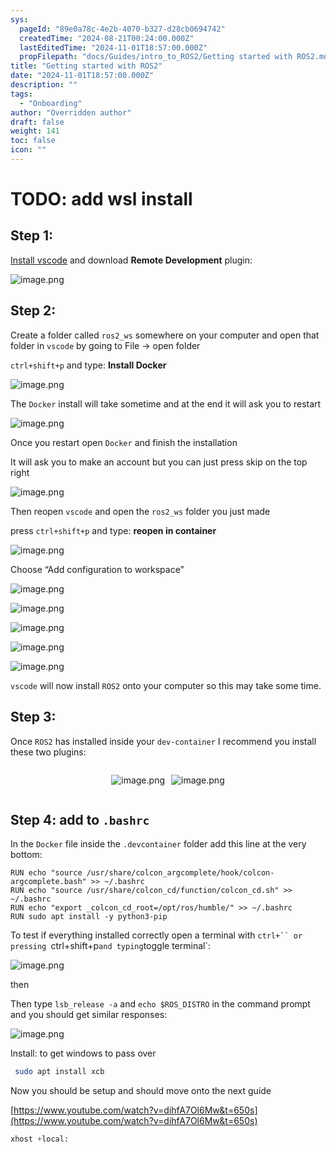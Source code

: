 ```yaml
---
sys:
  pageId: "89e0a78c-4e2b-4070-b327-d28cb0694742"
  createdTime: "2024-08-21T00:24:00.000Z"
  lastEditedTime: "2024-11-01T18:57:00.000Z"
  propFilepath: "docs/Guides/intro_to_ROS2/Getting started with ROS2.md"
title: "Getting started with ROS2"
date: "2024-11-01T18:57:00.000Z"
description: ""
tags:
  - "Onboarding"
author: "Overridden author"
draft: false
weight: 141
toc: false
icon: ""
---
```


# TODO: add wsl install

## Step 1:

[Install vscode](https://code.visualstudio.com/download) and download **Remote Development** plugin:

![image.png](https://prod-files-secure.s3.us-west-2.amazonaws.com/d518164a-d88e-44d1-a4ee-3adb3bd8bce0/efb52993-1881-4a40-b95e-6f020334f022/image.png?X-Amz-Algorithm=AWS4-HMAC-SHA256&X-Amz-Content-Sha256=UNSIGNED-PAYLOAD&X-Amz-Credential=ASIAZI2LB466VCGSF5XY%2F20250402%2Fus-west-2%2Fs3%2Faws4_request&X-Amz-Date=20250402T210729Z&X-Amz-Expires=3600&X-Amz-Security-Token=IQoJb3JpZ2luX2VjEHQaCXVzLXdlc3QtMiJIMEYCIQCWK3CIgWwVZ8IwwXjl0jAdSo06j7sOCz8yoYLOBOhdNgIhAJwqJN1BbylleRy7kVcaQQf1EzJ%2BZ4cKpllWmFx4L7UOKogECN3%2F%2F%2F%2F%2F%2F%2F%2F%2F%2FwEQABoMNjM3NDIzMTgzODA1IgwIxbjc%2BcXqyS6ElnMq3AMWUd8rTIgkyAIUr1cCxPxmkLWL6emtJY8jIoc6gYrS70QjshPhjCyCwgpEDDRoB%2FghyrLrv2GDW%2BtrSLsvVo7cEmzKw10tOL2%2FFX6ltouW%2FiBpu0%2FXDg2lopupN9APe2cc0BV%2F4pCxUKuS3WNS61uc13xmMqS9nVPIGZ5zZ9k3XrsLeokTY9BmXYlzSZM%2FIFC69mDVTzUKODjmNlT%2F7J7UkFcuNt4idI0MULljjB7YQiDZdi0ekkk%2Fvhk4edK0RL7wviuC7iPS8NqistbwaFmSDZDIOmcGwCmyLtmh4ITv6xVfASGSxsyVoWbecEniPbBQmAYP2BVYlLcVQucpWlwsNDm%2BG8S%2F9TgRtr3QrNyroXnwUnBEJ%2Ffo8UK%2BWsDpP8OnUKgnSeSjZlSTAhO6Ote4caea6s7CaRXR3Tdy8klH67G8WV8rzR0tKh1BbCcQeD1qciNMKim59BXzyTKTihkzvLaG5v3dIuoI85zt360YXdg4PGk04hZeTR2kwC073qyP3PhFEVS%2FePGK%2BSwz40xK8B6RfHWdmHMv6MLStTvt%2FGtdVgDC0XPmenDTyW7E7%2BbBzlmtYH2Uths88lQV3NyqIpMcusbHX%2BOs3ydNy4YWtJxEPARb2Xe84uwSAjD2pLa%2FBjqkAd%2FabfBF5kFaqW%2B7dzKJS7msOmiMNu%2BfMxIjPhEyZGxw5i9Ld8MBK2Kpk1Z9dP0wsK03lTlatrTCt%2FzGGQM91xRNVQjJSpN2aQd%2Bpn4LRkYDCm3WnRfMdDBcmXHxvSmFtcek7A2o8BTrn58HUDVJmrfAVZKY1yqcNDZN4Sc2ZW4EuF7EXGabsJ%2FhFGx03qgBH9Ii0Tm2vHM5aepD%2B27ki5EJqs9H&X-Amz-Signature=5fa9cbd56bdac9a2c47526d0d55a2df6509a91377375215e2c695ccf404875b8&X-Amz-SignedHeaders=host&x-id=GetObject)

## Step 2:

Create a folder called `ros2_ws` somewhere on your computer and open that folder in `vscode` by going to File → open folder 

`ctrl+shift+p` and type: **Install Docker**

![image.png](https://prod-files-secure.s3.us-west-2.amazonaws.com/d518164a-d88e-44d1-a4ee-3adb3bd8bce0/2269dc0e-1cd5-47ff-bceb-c04ad9b2eab0/image.png?X-Amz-Algorithm=AWS4-HMAC-SHA256&X-Amz-Content-Sha256=UNSIGNED-PAYLOAD&X-Amz-Credential=ASIAZI2LB466VCGSF5XY%2F20250402%2Fus-west-2%2Fs3%2Faws4_request&X-Amz-Date=20250402T210729Z&X-Amz-Expires=3600&X-Amz-Security-Token=IQoJb3JpZ2luX2VjEHQaCXVzLXdlc3QtMiJIMEYCIQCWK3CIgWwVZ8IwwXjl0jAdSo06j7sOCz8yoYLOBOhdNgIhAJwqJN1BbylleRy7kVcaQQf1EzJ%2BZ4cKpllWmFx4L7UOKogECN3%2F%2F%2F%2F%2F%2F%2F%2F%2F%2FwEQABoMNjM3NDIzMTgzODA1IgwIxbjc%2BcXqyS6ElnMq3AMWUd8rTIgkyAIUr1cCxPxmkLWL6emtJY8jIoc6gYrS70QjshPhjCyCwgpEDDRoB%2FghyrLrv2GDW%2BtrSLsvVo7cEmzKw10tOL2%2FFX6ltouW%2FiBpu0%2FXDg2lopupN9APe2cc0BV%2F4pCxUKuS3WNS61uc13xmMqS9nVPIGZ5zZ9k3XrsLeokTY9BmXYlzSZM%2FIFC69mDVTzUKODjmNlT%2F7J7UkFcuNt4idI0MULljjB7YQiDZdi0ekkk%2Fvhk4edK0RL7wviuC7iPS8NqistbwaFmSDZDIOmcGwCmyLtmh4ITv6xVfASGSxsyVoWbecEniPbBQmAYP2BVYlLcVQucpWlwsNDm%2BG8S%2F9TgRtr3QrNyroXnwUnBEJ%2Ffo8UK%2BWsDpP8OnUKgnSeSjZlSTAhO6Ote4caea6s7CaRXR3Tdy8klH67G8WV8rzR0tKh1BbCcQeD1qciNMKim59BXzyTKTihkzvLaG5v3dIuoI85zt360YXdg4PGk04hZeTR2kwC073qyP3PhFEVS%2FePGK%2BSwz40xK8B6RfHWdmHMv6MLStTvt%2FGtdVgDC0XPmenDTyW7E7%2BbBzlmtYH2Uths88lQV3NyqIpMcusbHX%2BOs3ydNy4YWtJxEPARb2Xe84uwSAjD2pLa%2FBjqkAd%2FabfBF5kFaqW%2B7dzKJS7msOmiMNu%2BfMxIjPhEyZGxw5i9Ld8MBK2Kpk1Z9dP0wsK03lTlatrTCt%2FzGGQM91xRNVQjJSpN2aQd%2Bpn4LRkYDCm3WnRfMdDBcmXHxvSmFtcek7A2o8BTrn58HUDVJmrfAVZKY1yqcNDZN4Sc2ZW4EuF7EXGabsJ%2FhFGx03qgBH9Ii0Tm2vHM5aepD%2B27ki5EJqs9H&X-Amz-Signature=46f4365904ee55f77ae32cbe8565e86305ae1cda76a14951c9af1217d907b965&X-Amz-SignedHeaders=host&x-id=GetObject)

The `Docker` install will take sometime and at the end it will ask you to restart

![image.png](https://prod-files-secure.s3.us-west-2.amazonaws.com/d518164a-d88e-44d1-a4ee-3adb3bd8bce0/ed233f78-be33-4b1f-b89c-9c346c0e961e/image.png?X-Amz-Algorithm=AWS4-HMAC-SHA256&X-Amz-Content-Sha256=UNSIGNED-PAYLOAD&X-Amz-Credential=ASIAZI2LB466VCGSF5XY%2F20250402%2Fus-west-2%2Fs3%2Faws4_request&X-Amz-Date=20250402T210729Z&X-Amz-Expires=3600&X-Amz-Security-Token=IQoJb3JpZ2luX2VjEHQaCXVzLXdlc3QtMiJIMEYCIQCWK3CIgWwVZ8IwwXjl0jAdSo06j7sOCz8yoYLOBOhdNgIhAJwqJN1BbylleRy7kVcaQQf1EzJ%2BZ4cKpllWmFx4L7UOKogECN3%2F%2F%2F%2F%2F%2F%2F%2F%2F%2FwEQABoMNjM3NDIzMTgzODA1IgwIxbjc%2BcXqyS6ElnMq3AMWUd8rTIgkyAIUr1cCxPxmkLWL6emtJY8jIoc6gYrS70QjshPhjCyCwgpEDDRoB%2FghyrLrv2GDW%2BtrSLsvVo7cEmzKw10tOL2%2FFX6ltouW%2FiBpu0%2FXDg2lopupN9APe2cc0BV%2F4pCxUKuS3WNS61uc13xmMqS9nVPIGZ5zZ9k3XrsLeokTY9BmXYlzSZM%2FIFC69mDVTzUKODjmNlT%2F7J7UkFcuNt4idI0MULljjB7YQiDZdi0ekkk%2Fvhk4edK0RL7wviuC7iPS8NqistbwaFmSDZDIOmcGwCmyLtmh4ITv6xVfASGSxsyVoWbecEniPbBQmAYP2BVYlLcVQucpWlwsNDm%2BG8S%2F9TgRtr3QrNyroXnwUnBEJ%2Ffo8UK%2BWsDpP8OnUKgnSeSjZlSTAhO6Ote4caea6s7CaRXR3Tdy8klH67G8WV8rzR0tKh1BbCcQeD1qciNMKim59BXzyTKTihkzvLaG5v3dIuoI85zt360YXdg4PGk04hZeTR2kwC073qyP3PhFEVS%2FePGK%2BSwz40xK8B6RfHWdmHMv6MLStTvt%2FGtdVgDC0XPmenDTyW7E7%2BbBzlmtYH2Uths88lQV3NyqIpMcusbHX%2BOs3ydNy4YWtJxEPARb2Xe84uwSAjD2pLa%2FBjqkAd%2FabfBF5kFaqW%2B7dzKJS7msOmiMNu%2BfMxIjPhEyZGxw5i9Ld8MBK2Kpk1Z9dP0wsK03lTlatrTCt%2FzGGQM91xRNVQjJSpN2aQd%2Bpn4LRkYDCm3WnRfMdDBcmXHxvSmFtcek7A2o8BTrn58HUDVJmrfAVZKY1yqcNDZN4Sc2ZW4EuF7EXGabsJ%2FhFGx03qgBH9Ii0Tm2vHM5aepD%2B27ki5EJqs9H&X-Amz-Signature=f5c9960163cbc83b4177c7954c17ddb710fad89d61999933f6b71beb77d35318&X-Amz-SignedHeaders=host&x-id=GetObject)

Once you restart open `Docker` and finish the installation

It will ask you to make an account but you can just press skip on the top right

![image.png](https://prod-files-secure.s3.us-west-2.amazonaws.com/d518164a-d88e-44d1-a4ee-3adb3bd8bce0/21010ad9-1659-4fd9-9f59-9932a09b2a3d/image.png?X-Amz-Algorithm=AWS4-HMAC-SHA256&X-Amz-Content-Sha256=UNSIGNED-PAYLOAD&X-Amz-Credential=ASIAZI2LB466VCGSF5XY%2F20250402%2Fus-west-2%2Fs3%2Faws4_request&X-Amz-Date=20250402T210729Z&X-Amz-Expires=3600&X-Amz-Security-Token=IQoJb3JpZ2luX2VjEHQaCXVzLXdlc3QtMiJIMEYCIQCWK3CIgWwVZ8IwwXjl0jAdSo06j7sOCz8yoYLOBOhdNgIhAJwqJN1BbylleRy7kVcaQQf1EzJ%2BZ4cKpllWmFx4L7UOKogECN3%2F%2F%2F%2F%2F%2F%2F%2F%2F%2FwEQABoMNjM3NDIzMTgzODA1IgwIxbjc%2BcXqyS6ElnMq3AMWUd8rTIgkyAIUr1cCxPxmkLWL6emtJY8jIoc6gYrS70QjshPhjCyCwgpEDDRoB%2FghyrLrv2GDW%2BtrSLsvVo7cEmzKw10tOL2%2FFX6ltouW%2FiBpu0%2FXDg2lopupN9APe2cc0BV%2F4pCxUKuS3WNS61uc13xmMqS9nVPIGZ5zZ9k3XrsLeokTY9BmXYlzSZM%2FIFC69mDVTzUKODjmNlT%2F7J7UkFcuNt4idI0MULljjB7YQiDZdi0ekkk%2Fvhk4edK0RL7wviuC7iPS8NqistbwaFmSDZDIOmcGwCmyLtmh4ITv6xVfASGSxsyVoWbecEniPbBQmAYP2BVYlLcVQucpWlwsNDm%2BG8S%2F9TgRtr3QrNyroXnwUnBEJ%2Ffo8UK%2BWsDpP8OnUKgnSeSjZlSTAhO6Ote4caea6s7CaRXR3Tdy8klH67G8WV8rzR0tKh1BbCcQeD1qciNMKim59BXzyTKTihkzvLaG5v3dIuoI85zt360YXdg4PGk04hZeTR2kwC073qyP3PhFEVS%2FePGK%2BSwz40xK8B6RfHWdmHMv6MLStTvt%2FGtdVgDC0XPmenDTyW7E7%2BbBzlmtYH2Uths88lQV3NyqIpMcusbHX%2BOs3ydNy4YWtJxEPARb2Xe84uwSAjD2pLa%2FBjqkAd%2FabfBF5kFaqW%2B7dzKJS7msOmiMNu%2BfMxIjPhEyZGxw5i9Ld8MBK2Kpk1Z9dP0wsK03lTlatrTCt%2FzGGQM91xRNVQjJSpN2aQd%2Bpn4LRkYDCm3WnRfMdDBcmXHxvSmFtcek7A2o8BTrn58HUDVJmrfAVZKY1yqcNDZN4Sc2ZW4EuF7EXGabsJ%2FhFGx03qgBH9Ii0Tm2vHM5aepD%2B27ki5EJqs9H&X-Amz-Signature=58ae22f50956e1abbb30b18c90a02b9a81cb4729a55a346051e98911459f955e&X-Amz-SignedHeaders=host&x-id=GetObject)

Then reopen `vscode` and open the `ros2_ws` folder you just made

press `ctrl+shift+p` and type: **reopen in container**

![image.png](https://prod-files-secure.s3.us-west-2.amazonaws.com/d518164a-d88e-44d1-a4ee-3adb3bd8bce0/4e93b8c2-41ad-488c-8095-c74205196118/image.png?X-Amz-Algorithm=AWS4-HMAC-SHA256&X-Amz-Content-Sha256=UNSIGNED-PAYLOAD&X-Amz-Credential=ASIAZI2LB466VCGSF5XY%2F20250402%2Fus-west-2%2Fs3%2Faws4_request&X-Amz-Date=20250402T210729Z&X-Amz-Expires=3600&X-Amz-Security-Token=IQoJb3JpZ2luX2VjEHQaCXVzLXdlc3QtMiJIMEYCIQCWK3CIgWwVZ8IwwXjl0jAdSo06j7sOCz8yoYLOBOhdNgIhAJwqJN1BbylleRy7kVcaQQf1EzJ%2BZ4cKpllWmFx4L7UOKogECN3%2F%2F%2F%2F%2F%2F%2F%2F%2F%2FwEQABoMNjM3NDIzMTgzODA1IgwIxbjc%2BcXqyS6ElnMq3AMWUd8rTIgkyAIUr1cCxPxmkLWL6emtJY8jIoc6gYrS70QjshPhjCyCwgpEDDRoB%2FghyrLrv2GDW%2BtrSLsvVo7cEmzKw10tOL2%2FFX6ltouW%2FiBpu0%2FXDg2lopupN9APe2cc0BV%2F4pCxUKuS3WNS61uc13xmMqS9nVPIGZ5zZ9k3XrsLeokTY9BmXYlzSZM%2FIFC69mDVTzUKODjmNlT%2F7J7UkFcuNt4idI0MULljjB7YQiDZdi0ekkk%2Fvhk4edK0RL7wviuC7iPS8NqistbwaFmSDZDIOmcGwCmyLtmh4ITv6xVfASGSxsyVoWbecEniPbBQmAYP2BVYlLcVQucpWlwsNDm%2BG8S%2F9TgRtr3QrNyroXnwUnBEJ%2Ffo8UK%2BWsDpP8OnUKgnSeSjZlSTAhO6Ote4caea6s7CaRXR3Tdy8klH67G8WV8rzR0tKh1BbCcQeD1qciNMKim59BXzyTKTihkzvLaG5v3dIuoI85zt360YXdg4PGk04hZeTR2kwC073qyP3PhFEVS%2FePGK%2BSwz40xK8B6RfHWdmHMv6MLStTvt%2FGtdVgDC0XPmenDTyW7E7%2BbBzlmtYH2Uths88lQV3NyqIpMcusbHX%2BOs3ydNy4YWtJxEPARb2Xe84uwSAjD2pLa%2FBjqkAd%2FabfBF5kFaqW%2B7dzKJS7msOmiMNu%2BfMxIjPhEyZGxw5i9Ld8MBK2Kpk1Z9dP0wsK03lTlatrTCt%2FzGGQM91xRNVQjJSpN2aQd%2Bpn4LRkYDCm3WnRfMdDBcmXHxvSmFtcek7A2o8BTrn58HUDVJmrfAVZKY1yqcNDZN4Sc2ZW4EuF7EXGabsJ%2FhFGx03qgBH9Ii0Tm2vHM5aepD%2B27ki5EJqs9H&X-Amz-Signature=01a20f8d613f3fd90977eff92fb4712edf4149250b0c0bc0c2445b13a5b59e46&X-Amz-SignedHeaders=host&x-id=GetObject)

Choose “Add configuration to workspace”

![image.png](https://prod-files-secure.s3.us-west-2.amazonaws.com/d518164a-d88e-44d1-a4ee-3adb3bd8bce0/9560b282-5060-4989-ba37-97e7b2c22476/image.png?X-Amz-Algorithm=AWS4-HMAC-SHA256&X-Amz-Content-Sha256=UNSIGNED-PAYLOAD&X-Amz-Credential=ASIAZI2LB466VCGSF5XY%2F20250402%2Fus-west-2%2Fs3%2Faws4_request&X-Amz-Date=20250402T210729Z&X-Amz-Expires=3600&X-Amz-Security-Token=IQoJb3JpZ2luX2VjEHQaCXVzLXdlc3QtMiJIMEYCIQCWK3CIgWwVZ8IwwXjl0jAdSo06j7sOCz8yoYLOBOhdNgIhAJwqJN1BbylleRy7kVcaQQf1EzJ%2BZ4cKpllWmFx4L7UOKogECN3%2F%2F%2F%2F%2F%2F%2F%2F%2F%2FwEQABoMNjM3NDIzMTgzODA1IgwIxbjc%2BcXqyS6ElnMq3AMWUd8rTIgkyAIUr1cCxPxmkLWL6emtJY8jIoc6gYrS70QjshPhjCyCwgpEDDRoB%2FghyrLrv2GDW%2BtrSLsvVo7cEmzKw10tOL2%2FFX6ltouW%2FiBpu0%2FXDg2lopupN9APe2cc0BV%2F4pCxUKuS3WNS61uc13xmMqS9nVPIGZ5zZ9k3XrsLeokTY9BmXYlzSZM%2FIFC69mDVTzUKODjmNlT%2F7J7UkFcuNt4idI0MULljjB7YQiDZdi0ekkk%2Fvhk4edK0RL7wviuC7iPS8NqistbwaFmSDZDIOmcGwCmyLtmh4ITv6xVfASGSxsyVoWbecEniPbBQmAYP2BVYlLcVQucpWlwsNDm%2BG8S%2F9TgRtr3QrNyroXnwUnBEJ%2Ffo8UK%2BWsDpP8OnUKgnSeSjZlSTAhO6Ote4caea6s7CaRXR3Tdy8klH67G8WV8rzR0tKh1BbCcQeD1qciNMKim59BXzyTKTihkzvLaG5v3dIuoI85zt360YXdg4PGk04hZeTR2kwC073qyP3PhFEVS%2FePGK%2BSwz40xK8B6RfHWdmHMv6MLStTvt%2FGtdVgDC0XPmenDTyW7E7%2BbBzlmtYH2Uths88lQV3NyqIpMcusbHX%2BOs3ydNy4YWtJxEPARb2Xe84uwSAjD2pLa%2FBjqkAd%2FabfBF5kFaqW%2B7dzKJS7msOmiMNu%2BfMxIjPhEyZGxw5i9Ld8MBK2Kpk1Z9dP0wsK03lTlatrTCt%2FzGGQM91xRNVQjJSpN2aQd%2Bpn4LRkYDCm3WnRfMdDBcmXHxvSmFtcek7A2o8BTrn58HUDVJmrfAVZKY1yqcNDZN4Sc2ZW4EuF7EXGabsJ%2FhFGx03qgBH9Ii0Tm2vHM5aepD%2B27ki5EJqs9H&X-Amz-Signature=59b8ba1287f6e186f51dfe60124b8b0f5eb0ce16dd2238150a75a4bcd678beb0&X-Amz-SignedHeaders=host&x-id=GetObject)

![image.png](https://prod-files-secure.s3.us-west-2.amazonaws.com/d518164a-d88e-44d1-a4ee-3adb3bd8bce0/2ee63f81-886b-48e8-a553-dc6e5eac99e4/image.png?X-Amz-Algorithm=AWS4-HMAC-SHA256&X-Amz-Content-Sha256=UNSIGNED-PAYLOAD&X-Amz-Credential=ASIAZI2LB466VCGSF5XY%2F20250402%2Fus-west-2%2Fs3%2Faws4_request&X-Amz-Date=20250402T210729Z&X-Amz-Expires=3600&X-Amz-Security-Token=IQoJb3JpZ2luX2VjEHQaCXVzLXdlc3QtMiJIMEYCIQCWK3CIgWwVZ8IwwXjl0jAdSo06j7sOCz8yoYLOBOhdNgIhAJwqJN1BbylleRy7kVcaQQf1EzJ%2BZ4cKpllWmFx4L7UOKogECN3%2F%2F%2F%2F%2F%2F%2F%2F%2F%2FwEQABoMNjM3NDIzMTgzODA1IgwIxbjc%2BcXqyS6ElnMq3AMWUd8rTIgkyAIUr1cCxPxmkLWL6emtJY8jIoc6gYrS70QjshPhjCyCwgpEDDRoB%2FghyrLrv2GDW%2BtrSLsvVo7cEmzKw10tOL2%2FFX6ltouW%2FiBpu0%2FXDg2lopupN9APe2cc0BV%2F4pCxUKuS3WNS61uc13xmMqS9nVPIGZ5zZ9k3XrsLeokTY9BmXYlzSZM%2FIFC69mDVTzUKODjmNlT%2F7J7UkFcuNt4idI0MULljjB7YQiDZdi0ekkk%2Fvhk4edK0RL7wviuC7iPS8NqistbwaFmSDZDIOmcGwCmyLtmh4ITv6xVfASGSxsyVoWbecEniPbBQmAYP2BVYlLcVQucpWlwsNDm%2BG8S%2F9TgRtr3QrNyroXnwUnBEJ%2Ffo8UK%2BWsDpP8OnUKgnSeSjZlSTAhO6Ote4caea6s7CaRXR3Tdy8klH67G8WV8rzR0tKh1BbCcQeD1qciNMKim59BXzyTKTihkzvLaG5v3dIuoI85zt360YXdg4PGk04hZeTR2kwC073qyP3PhFEVS%2FePGK%2BSwz40xK8B6RfHWdmHMv6MLStTvt%2FGtdVgDC0XPmenDTyW7E7%2BbBzlmtYH2Uths88lQV3NyqIpMcusbHX%2BOs3ydNy4YWtJxEPARb2Xe84uwSAjD2pLa%2FBjqkAd%2FabfBF5kFaqW%2B7dzKJS7msOmiMNu%2BfMxIjPhEyZGxw5i9Ld8MBK2Kpk1Z9dP0wsK03lTlatrTCt%2FzGGQM91xRNVQjJSpN2aQd%2Bpn4LRkYDCm3WnRfMdDBcmXHxvSmFtcek7A2o8BTrn58HUDVJmrfAVZKY1yqcNDZN4Sc2ZW4EuF7EXGabsJ%2FhFGx03qgBH9Ii0Tm2vHM5aepD%2B27ki5EJqs9H&X-Amz-Signature=f80d41124d16eb2b12cbd2dc7519650c5181a8c2cf3298a71a90b6e4821691ae&X-Amz-SignedHeaders=host&x-id=GetObject)

![image.png](https://prod-files-secure.s3.us-west-2.amazonaws.com/d518164a-d88e-44d1-a4ee-3adb3bd8bce0/ae1580b2-b048-407e-aed9-b584224a7a04/image.png?X-Amz-Algorithm=AWS4-HMAC-SHA256&X-Amz-Content-Sha256=UNSIGNED-PAYLOAD&X-Amz-Credential=ASIAZI2LB466VCGSF5XY%2F20250402%2Fus-west-2%2Fs3%2Faws4_request&X-Amz-Date=20250402T210729Z&X-Amz-Expires=3600&X-Amz-Security-Token=IQoJb3JpZ2luX2VjEHQaCXVzLXdlc3QtMiJIMEYCIQCWK3CIgWwVZ8IwwXjl0jAdSo06j7sOCz8yoYLOBOhdNgIhAJwqJN1BbylleRy7kVcaQQf1EzJ%2BZ4cKpllWmFx4L7UOKogECN3%2F%2F%2F%2F%2F%2F%2F%2F%2F%2FwEQABoMNjM3NDIzMTgzODA1IgwIxbjc%2BcXqyS6ElnMq3AMWUd8rTIgkyAIUr1cCxPxmkLWL6emtJY8jIoc6gYrS70QjshPhjCyCwgpEDDRoB%2FghyrLrv2GDW%2BtrSLsvVo7cEmzKw10tOL2%2FFX6ltouW%2FiBpu0%2FXDg2lopupN9APe2cc0BV%2F4pCxUKuS3WNS61uc13xmMqS9nVPIGZ5zZ9k3XrsLeokTY9BmXYlzSZM%2FIFC69mDVTzUKODjmNlT%2F7J7UkFcuNt4idI0MULljjB7YQiDZdi0ekkk%2Fvhk4edK0RL7wviuC7iPS8NqistbwaFmSDZDIOmcGwCmyLtmh4ITv6xVfASGSxsyVoWbecEniPbBQmAYP2BVYlLcVQucpWlwsNDm%2BG8S%2F9TgRtr3QrNyroXnwUnBEJ%2Ffo8UK%2BWsDpP8OnUKgnSeSjZlSTAhO6Ote4caea6s7CaRXR3Tdy8klH67G8WV8rzR0tKh1BbCcQeD1qciNMKim59BXzyTKTihkzvLaG5v3dIuoI85zt360YXdg4PGk04hZeTR2kwC073qyP3PhFEVS%2FePGK%2BSwz40xK8B6RfHWdmHMv6MLStTvt%2FGtdVgDC0XPmenDTyW7E7%2BbBzlmtYH2Uths88lQV3NyqIpMcusbHX%2BOs3ydNy4YWtJxEPARb2Xe84uwSAjD2pLa%2FBjqkAd%2FabfBF5kFaqW%2B7dzKJS7msOmiMNu%2BfMxIjPhEyZGxw5i9Ld8MBK2Kpk1Z9dP0wsK03lTlatrTCt%2FzGGQM91xRNVQjJSpN2aQd%2Bpn4LRkYDCm3WnRfMdDBcmXHxvSmFtcek7A2o8BTrn58HUDVJmrfAVZKY1yqcNDZN4Sc2ZW4EuF7EXGabsJ%2FhFGx03qgBH9Ii0Tm2vHM5aepD%2B27ki5EJqs9H&X-Amz-Signature=b995be527b8b368529e3b4386d49c89fab186c637dd5b3c6daaf45400ca207da&X-Amz-SignedHeaders=host&x-id=GetObject)

![image.png](https://prod-files-secure.s3.us-west-2.amazonaws.com/d518164a-d88e-44d1-a4ee-3adb3bd8bce0/53255b28-f75e-430f-b9e3-c0ac8577e42b/image.png?X-Amz-Algorithm=AWS4-HMAC-SHA256&X-Amz-Content-Sha256=UNSIGNED-PAYLOAD&X-Amz-Credential=ASIAZI2LB466VCGSF5XY%2F20250402%2Fus-west-2%2Fs3%2Faws4_request&X-Amz-Date=20250402T210729Z&X-Amz-Expires=3600&X-Amz-Security-Token=IQoJb3JpZ2luX2VjEHQaCXVzLXdlc3QtMiJIMEYCIQCWK3CIgWwVZ8IwwXjl0jAdSo06j7sOCz8yoYLOBOhdNgIhAJwqJN1BbylleRy7kVcaQQf1EzJ%2BZ4cKpllWmFx4L7UOKogECN3%2F%2F%2F%2F%2F%2F%2F%2F%2F%2FwEQABoMNjM3NDIzMTgzODA1IgwIxbjc%2BcXqyS6ElnMq3AMWUd8rTIgkyAIUr1cCxPxmkLWL6emtJY8jIoc6gYrS70QjshPhjCyCwgpEDDRoB%2FghyrLrv2GDW%2BtrSLsvVo7cEmzKw10tOL2%2FFX6ltouW%2FiBpu0%2FXDg2lopupN9APe2cc0BV%2F4pCxUKuS3WNS61uc13xmMqS9nVPIGZ5zZ9k3XrsLeokTY9BmXYlzSZM%2FIFC69mDVTzUKODjmNlT%2F7J7UkFcuNt4idI0MULljjB7YQiDZdi0ekkk%2Fvhk4edK0RL7wviuC7iPS8NqistbwaFmSDZDIOmcGwCmyLtmh4ITv6xVfASGSxsyVoWbecEniPbBQmAYP2BVYlLcVQucpWlwsNDm%2BG8S%2F9TgRtr3QrNyroXnwUnBEJ%2Ffo8UK%2BWsDpP8OnUKgnSeSjZlSTAhO6Ote4caea6s7CaRXR3Tdy8klH67G8WV8rzR0tKh1BbCcQeD1qciNMKim59BXzyTKTihkzvLaG5v3dIuoI85zt360YXdg4PGk04hZeTR2kwC073qyP3PhFEVS%2FePGK%2BSwz40xK8B6RfHWdmHMv6MLStTvt%2FGtdVgDC0XPmenDTyW7E7%2BbBzlmtYH2Uths88lQV3NyqIpMcusbHX%2BOs3ydNy4YWtJxEPARb2Xe84uwSAjD2pLa%2FBjqkAd%2FabfBF5kFaqW%2B7dzKJS7msOmiMNu%2BfMxIjPhEyZGxw5i9Ld8MBK2Kpk1Z9dP0wsK03lTlatrTCt%2FzGGQM91xRNVQjJSpN2aQd%2Bpn4LRkYDCm3WnRfMdDBcmXHxvSmFtcek7A2o8BTrn58HUDVJmrfAVZKY1yqcNDZN4Sc2ZW4EuF7EXGabsJ%2FhFGx03qgBH9Ii0Tm2vHM5aepD%2B27ki5EJqs9H&X-Amz-Signature=25661698cb062855c38d8674e0078cf6ef8af336d9b3407e7fa83ba672f3b95b&X-Amz-SignedHeaders=host&x-id=GetObject)

![image.png](https://prod-files-secure.s3.us-west-2.amazonaws.com/d518164a-d88e-44d1-a4ee-3adb3bd8bce0/7c562767-5af9-4ffb-97d1-327bcdf4ee00/image.png?X-Amz-Algorithm=AWS4-HMAC-SHA256&X-Amz-Content-Sha256=UNSIGNED-PAYLOAD&X-Amz-Credential=ASIAZI2LB466VCGSF5XY%2F20250402%2Fus-west-2%2Fs3%2Faws4_request&X-Amz-Date=20250402T210729Z&X-Amz-Expires=3600&X-Amz-Security-Token=IQoJb3JpZ2luX2VjEHQaCXVzLXdlc3QtMiJIMEYCIQCWK3CIgWwVZ8IwwXjl0jAdSo06j7sOCz8yoYLOBOhdNgIhAJwqJN1BbylleRy7kVcaQQf1EzJ%2BZ4cKpllWmFx4L7UOKogECN3%2F%2F%2F%2F%2F%2F%2F%2F%2F%2FwEQABoMNjM3NDIzMTgzODA1IgwIxbjc%2BcXqyS6ElnMq3AMWUd8rTIgkyAIUr1cCxPxmkLWL6emtJY8jIoc6gYrS70QjshPhjCyCwgpEDDRoB%2FghyrLrv2GDW%2BtrSLsvVo7cEmzKw10tOL2%2FFX6ltouW%2FiBpu0%2FXDg2lopupN9APe2cc0BV%2F4pCxUKuS3WNS61uc13xmMqS9nVPIGZ5zZ9k3XrsLeokTY9BmXYlzSZM%2FIFC69mDVTzUKODjmNlT%2F7J7UkFcuNt4idI0MULljjB7YQiDZdi0ekkk%2Fvhk4edK0RL7wviuC7iPS8NqistbwaFmSDZDIOmcGwCmyLtmh4ITv6xVfASGSxsyVoWbecEniPbBQmAYP2BVYlLcVQucpWlwsNDm%2BG8S%2F9TgRtr3QrNyroXnwUnBEJ%2Ffo8UK%2BWsDpP8OnUKgnSeSjZlSTAhO6Ote4caea6s7CaRXR3Tdy8klH67G8WV8rzR0tKh1BbCcQeD1qciNMKim59BXzyTKTihkzvLaG5v3dIuoI85zt360YXdg4PGk04hZeTR2kwC073qyP3PhFEVS%2FePGK%2BSwz40xK8B6RfHWdmHMv6MLStTvt%2FGtdVgDC0XPmenDTyW7E7%2BbBzlmtYH2Uths88lQV3NyqIpMcusbHX%2BOs3ydNy4YWtJxEPARb2Xe84uwSAjD2pLa%2FBjqkAd%2FabfBF5kFaqW%2B7dzKJS7msOmiMNu%2BfMxIjPhEyZGxw5i9Ld8MBK2Kpk1Z9dP0wsK03lTlatrTCt%2FzGGQM91xRNVQjJSpN2aQd%2Bpn4LRkYDCm3WnRfMdDBcmXHxvSmFtcek7A2o8BTrn58HUDVJmrfAVZKY1yqcNDZN4Sc2ZW4EuF7EXGabsJ%2FhFGx03qgBH9Ii0Tm2vHM5aepD%2B27ki5EJqs9H&X-Amz-Signature=1f81da331f08601337c24a9b20d46d9fe01bc84dbc861dd1d36df004fe7d51f1&X-Amz-SignedHeaders=host&x-id=GetObject)

`vscode` will now install `ROS2` onto your computer so this may take some time.

## Step 3:

Once `ROS2` has installed inside your `dev-container` I recommend you install these two plugins:

<div style="display: flex;flex-direction: row; column-gap:10px; max-width: 630px;justify-content: center;">
<div>

![image.png](https://prod-files-secure.s3.us-west-2.amazonaws.com/d518164a-d88e-44d1-a4ee-3adb3bd8bce0/3fc3d550-5a54-4ba1-ba6b-faa01cdb7369/image.png?X-Amz-Algorithm=AWS4-HMAC-SHA256&X-Amz-Content-Sha256=UNSIGNED-PAYLOAD&X-Amz-Credential=ASIAZI2LB466UPSXC33L%2F20250402%2Fus-west-2%2Fs3%2Faws4_request&X-Amz-Date=20250402T210731Z&X-Amz-Expires=3600&X-Amz-Security-Token=IQoJb3JpZ2luX2VjEHQaCXVzLXdlc3QtMiJHMEUCIQDSLUae7aqE2bZ3pCstcTWj9Fe3N0eWF3prX1cPQgfCjwIgcWO2trPJy0oFDjLCmcT7aW81gZ1nY2SuhWIPX0lciDUqiAQI3f%2F%2F%2F%2F%2F%2F%2F%2F%2F%2FARAAGgw2Mzc0MjMxODM4MDUiDN4U%2FqHWaOhloA7dyyrcA%2F3TQlXL%2FtnEyMc64h0zr78ulqW%2F2HjsRW4qy%2BJhy8BWFRYf%2FRa%2FNxBToPgL6ige610CEtatZ4I1l3w9h6rgnDCrrjaZ9Q1j7JlsoeTrFQo9arUytqPjzSzaBtrDwpP%2BwHG%2B8FzwWFZeK%2B3EYPEF0R8UwDw4UChkYS5Tu2W13pLVrIG%2F3Z5m4%2BzT8sZsSCiJOxSKXNBI1%2BjLPdkC6Om1AZajZX3PFBCfE%2BKQrmYjktbrD4Hs5mmuzMLkkQ1fIo0KP0UCrxZM1DFJPbweuJBHjhcz9NBkRAEihcXUDQFCV5POjXqbA9QExCj7ylO99n6YqCvHlSuQTnSfa%2BDNvkM%2FYGeFA2UbWPZQ6H7qAU5%2FuuMpOZYaECZyegBLeYa4YeqIZGI3HRSNdPSprdRLufCCahf9VFLNmscdFFUo%2BOCvXh9V7yIsbNj5E6c7z1JlIv4rz3BXXOsqbbSmxr5OtB5iU0BL4h8VUEMclW6jiGUjFQOWWLLFAgqK6DMI9b9hBaX%2Fve09LkCAfx8YXF4myI%2F9fkbcZsWVi0g6lIJl3tlvyWDgV%2Bv%2BwUbcjPGPHxNs5tEbm%2BD6pAd7g%2BXSXpa8Lc2M6hRYf15kRg2Iib87no%2BVFr9zynpQq8rZmUcLRVDnMP%2Bltr8GOqUBXzuKkx91fB1%2B9r4yVxQCTWzMatv9f1lvJn31YGbcRjPs7BHlzgDbWsmfj%2B0Fw7qDAJYDV4GUFen4SrK%2FclqkyMZzpKJqbd5jc0czlqjBTXjidmPoM%2BZzAKLQwyVMS4bGQ2B3qI28YgARrkbff7pC%2Fm%2FDK0KMF7UI6ZYI4ojOUNGrpZN0AH4VNuLZZEx8%2FKMhDe6w%2FFBiPQjpUsfkfXm%2F8cdWLgif&X-Amz-Signature=0491817b339699807d3df50c4a5ae45ad5082cbc701fb9f7b0a507babe7ffa18&X-Amz-SignedHeaders=host&x-id=GetObject)

</div>
<div>

![image.png](https://prod-files-secure.s3.us-west-2.amazonaws.com/d518164a-d88e-44d1-a4ee-3adb3bd8bce0/d994cc66-13c2-4093-a5a3-f84cf4601a82/image.png?X-Amz-Algorithm=AWS4-HMAC-SHA256&X-Amz-Content-Sha256=UNSIGNED-PAYLOAD&X-Amz-Credential=ASIAZI2LB466VBTAWD2G%2F20250402%2Fus-west-2%2Fs3%2Faws4_request&X-Amz-Date=20250402T210735Z&X-Amz-Expires=3600&X-Amz-Security-Token=IQoJb3JpZ2luX2VjEHQaCXVzLXdlc3QtMiJHMEUCIBzU9QW9fmvPVYTpT7zxoR4ZpRGaBii4AiIL0HDrfFJKAiEAtG60vPKn9zBzfSgud1mhLIbbO3egpCnmkYNksgTUC0gqiAQI3f%2F%2F%2F%2F%2F%2F%2F%2F%2F%2FARAAGgw2Mzc0MjMxODM4MDUiDHjg4E4Cvyb03z0krSrcAzyu03KqwZpGNfYvH1fblZZU9h4aOqJOIRPIw6ED9E25CTy2ufXxWaJTvmp8V69nu2vRL%2Bixzniz2mh3mPqzR4ElBxKaA4Ya8Xo7CiNmKQRvz8i%2FfFy0p%2Ba%2FAE6LuRqcyg2SBjcV2MGAdR3SiP8yLLaiHNZYh4IzLSzhwM%2BMvQz9MySrJPmFcx5awuVipaKna5QinTkzqJ%2Fwn0DDSrokc9om5GRVPZdOQwWsbse8R1jNZpL17SZ0QGN%2B2jKLvmHgX9Joaisb4u2Q9YVXZd%2FWTdzbWtBrA6tp2jLrX9ydBFPfMrvsZEZKlJjteTe7%2FWsrPpW2drPCY2G7pi%2F9HhxI09kJZtH%2FyrUG%2BUbHfWH%2FDj76a5wakbPbC%2F6E0oqn35wJvVuvSvaRSKHmozuMwOoGXWFizCpbmwqgi7kQ11iJlG82rZqAf57UYhl72%2FrmZEwOFDx8fVkKA6bL%2B%2B4WKfpQgkh%2BwFbKf6eeQM%2FRVRH0ieqA5yORSKOWtrWDQw5AZi%2BPMiMiJiGjiYZzjmeLNyHyw9%2BWNKQGgi33%2FFZJJZB7dxV9s%2FHiSCizl%2BIb%2BK8LhQ7cUobHc2LKXVEFaTnZxgpc2v508B%2F%2FmOhnZpp4X2DRrpGqG0ygmk3N1t7b6QUrMMGltr8GOqUBCX8I5u3fC9ALvRm6EjBlCL6vLmBEUnVvOUej5gWvNrQVWZ0k5FHQSze8MV%2FTOqKuuk6LhKDocg%2Bz7TfLJGNoWJvCChTzZRtmn8PHRZxGKcLZssWZxDvhrM4Bt4jOxkIO%2FA8OohhOzGIT7YxnwyNtsf9U7GVpc4bQQHekdHRv623jpuvitmh%2FHzCqe0xujXKtMoEyT50f%2Fgq9uBRAIOjZM4i10rD2&X-Amz-Signature=50d8ac75b9fe0dfab517b20ad2436bc558ee60220b3569500bde5cf7cac90bca&X-Amz-SignedHeaders=host&x-id=GetObject)

</div>
</div>

## Step 4: add to `.bashrc`

In the `Docker` file inside the `.devcontainer` folder add this line at the very bottom: 

```docker
RUN echo "source /usr/share/colcon_argcomplete/hook/colcon-argcomplete.bash" >> ~/.bashrc
RUN echo "source /usr/share/colcon_cd/function/colcon_cd.sh" >> ~/.bashrc
RUN echo "export _colcon_cd_root=/opt/ros/humble/" >> ~/.bashrc
RUN sudo apt install -y python3-pip 
```

To test if everything installed correctly open a terminal with `ctrl+`` or pressing `ctrl+shift+p` and typing `toggle terminal`:

![image.png](https://prod-files-secure.s3.us-west-2.amazonaws.com/d518164a-d88e-44d1-a4ee-3adb3bd8bce0/6a4943d8-b04e-4c02-9a58-775f3384d1a5/image.png?X-Amz-Algorithm=AWS4-HMAC-SHA256&X-Amz-Content-Sha256=UNSIGNED-PAYLOAD&X-Amz-Credential=ASIAZI2LB466VCGSF5XY%2F20250402%2Fus-west-2%2Fs3%2Faws4_request&X-Amz-Date=20250402T210729Z&X-Amz-Expires=3600&X-Amz-Security-Token=IQoJb3JpZ2luX2VjEHQaCXVzLXdlc3QtMiJIMEYCIQCWK3CIgWwVZ8IwwXjl0jAdSo06j7sOCz8yoYLOBOhdNgIhAJwqJN1BbylleRy7kVcaQQf1EzJ%2BZ4cKpllWmFx4L7UOKogECN3%2F%2F%2F%2F%2F%2F%2F%2F%2F%2FwEQABoMNjM3NDIzMTgzODA1IgwIxbjc%2BcXqyS6ElnMq3AMWUd8rTIgkyAIUr1cCxPxmkLWL6emtJY8jIoc6gYrS70QjshPhjCyCwgpEDDRoB%2FghyrLrv2GDW%2BtrSLsvVo7cEmzKw10tOL2%2FFX6ltouW%2FiBpu0%2FXDg2lopupN9APe2cc0BV%2F4pCxUKuS3WNS61uc13xmMqS9nVPIGZ5zZ9k3XrsLeokTY9BmXYlzSZM%2FIFC69mDVTzUKODjmNlT%2F7J7UkFcuNt4idI0MULljjB7YQiDZdi0ekkk%2Fvhk4edK0RL7wviuC7iPS8NqistbwaFmSDZDIOmcGwCmyLtmh4ITv6xVfASGSxsyVoWbecEniPbBQmAYP2BVYlLcVQucpWlwsNDm%2BG8S%2F9TgRtr3QrNyroXnwUnBEJ%2Ffo8UK%2BWsDpP8OnUKgnSeSjZlSTAhO6Ote4caea6s7CaRXR3Tdy8klH67G8WV8rzR0tKh1BbCcQeD1qciNMKim59BXzyTKTihkzvLaG5v3dIuoI85zt360YXdg4PGk04hZeTR2kwC073qyP3PhFEVS%2FePGK%2BSwz40xK8B6RfHWdmHMv6MLStTvt%2FGtdVgDC0XPmenDTyW7E7%2BbBzlmtYH2Uths88lQV3NyqIpMcusbHX%2BOs3ydNy4YWtJxEPARb2Xe84uwSAjD2pLa%2FBjqkAd%2FabfBF5kFaqW%2B7dzKJS7msOmiMNu%2BfMxIjPhEyZGxw5i9Ld8MBK2Kpk1Z9dP0wsK03lTlatrTCt%2FzGGQM91xRNVQjJSpN2aQd%2Bpn4LRkYDCm3WnRfMdDBcmXHxvSmFtcek7A2o8BTrn58HUDVJmrfAVZKY1yqcNDZN4Sc2ZW4EuF7EXGabsJ%2FhFGx03qgBH9Ii0Tm2vHM5aepD%2B27ki5EJqs9H&X-Amz-Signature=334867996670c576d5912648af5fe76bdec7f08c7992dd2d48a2b21e4da4f5d6&X-Amz-SignedHeaders=host&x-id=GetObject)

then 

Then type `lsb_release -a` and `echo $ROS_DISTRO` in the command prompt and you should get similar responses:

![image.png](https://prod-files-secure.s3.us-west-2.amazonaws.com/d518164a-d88e-44d1-a4ee-3adb3bd8bce0/3e635dec-a805-4e85-8b9e-d000e5b71a4e/image.png?X-Amz-Algorithm=AWS4-HMAC-SHA256&X-Amz-Content-Sha256=UNSIGNED-PAYLOAD&X-Amz-Credential=ASIAZI2LB466VCGSF5XY%2F20250402%2Fus-west-2%2Fs3%2Faws4_request&X-Amz-Date=20250402T210729Z&X-Amz-Expires=3600&X-Amz-Security-Token=IQoJb3JpZ2luX2VjEHQaCXVzLXdlc3QtMiJIMEYCIQCWK3CIgWwVZ8IwwXjl0jAdSo06j7sOCz8yoYLOBOhdNgIhAJwqJN1BbylleRy7kVcaQQf1EzJ%2BZ4cKpllWmFx4L7UOKogECN3%2F%2F%2F%2F%2F%2F%2F%2F%2F%2FwEQABoMNjM3NDIzMTgzODA1IgwIxbjc%2BcXqyS6ElnMq3AMWUd8rTIgkyAIUr1cCxPxmkLWL6emtJY8jIoc6gYrS70QjshPhjCyCwgpEDDRoB%2FghyrLrv2GDW%2BtrSLsvVo7cEmzKw10tOL2%2FFX6ltouW%2FiBpu0%2FXDg2lopupN9APe2cc0BV%2F4pCxUKuS3WNS61uc13xmMqS9nVPIGZ5zZ9k3XrsLeokTY9BmXYlzSZM%2FIFC69mDVTzUKODjmNlT%2F7J7UkFcuNt4idI0MULljjB7YQiDZdi0ekkk%2Fvhk4edK0RL7wviuC7iPS8NqistbwaFmSDZDIOmcGwCmyLtmh4ITv6xVfASGSxsyVoWbecEniPbBQmAYP2BVYlLcVQucpWlwsNDm%2BG8S%2F9TgRtr3QrNyroXnwUnBEJ%2Ffo8UK%2BWsDpP8OnUKgnSeSjZlSTAhO6Ote4caea6s7CaRXR3Tdy8klH67G8WV8rzR0tKh1BbCcQeD1qciNMKim59BXzyTKTihkzvLaG5v3dIuoI85zt360YXdg4PGk04hZeTR2kwC073qyP3PhFEVS%2FePGK%2BSwz40xK8B6RfHWdmHMv6MLStTvt%2FGtdVgDC0XPmenDTyW7E7%2BbBzlmtYH2Uths88lQV3NyqIpMcusbHX%2BOs3ydNy4YWtJxEPARb2Xe84uwSAjD2pLa%2FBjqkAd%2FabfBF5kFaqW%2B7dzKJS7msOmiMNu%2BfMxIjPhEyZGxw5i9Ld8MBK2Kpk1Z9dP0wsK03lTlatrTCt%2FzGGQM91xRNVQjJSpN2aQd%2Bpn4LRkYDCm3WnRfMdDBcmXHxvSmFtcek7A2o8BTrn58HUDVJmrfAVZKY1yqcNDZN4Sc2ZW4EuF7EXGabsJ%2FhFGx03qgBH9Ii0Tm2vHM5aepD%2B27ki5EJqs9H&X-Amz-Signature=6c4e9dc18821041837c52567655e0cef8d424af5d568b02c3b026fe333a50c06&X-Amz-SignedHeaders=host&x-id=GetObject)

Install:  to get windows to pass over

```bash
 sudo apt install xcb
```

Now you should be setup and should move onto the next guide 

[https://www.youtube.com/watch?v=dihfA7Ol6Mw&t=650s](https://www.youtube.com/watch?v=dihfA7Ol6Mw&t=650s)

```python
xhost +local:
```

